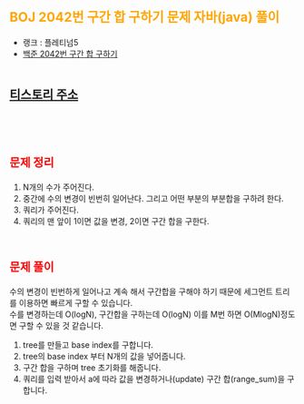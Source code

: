 # <span style="color:orange; font-size:17pt; font-weight:bold">BOJ 2042번 구간 합 구하기 문제 자바(java)  풀이</span>
- 랭크 : 플레티넘5
- [백준 2042번 구간 합 구하기](https://www.acmicpc.net/problem/2042)
<br><br>

## [티스토리 주소](https://hoho325.tistory.com/)
<br><br>

# <span style="color: red; font-size:15pt">문제 정리</span>
1. N개의 수가 주어진다.
2. 중간에 수의 변경이 빈번히 일어난다. 그리고 어떤 부분의 부분합을 구하려 한다.
3. 쿼리가 주어진다.
4. 쿼리의 맨 앞이 1이면 값을 변경, 2이면 구간 합을 구한다.
<br><br>

# <span style="color: red; font-size:15pt">문제 풀이</span>
수의 변경이 빈번하게 일어나고 계속 해서 구간합을 구해야 하기 때문에 세그먼트 트리를 이용하면 빠르게 구할 수 있습니다.  
수를 변경하는데 O(logN), 구간합을 구하는데 O(logN) 이를 M번 하면 O(MlogN)정도면 구할 수 있을 것 같습니다.  
1. tree를 만들고 base index를 구합니다.
2. tree의 base index 부터 N개의 값을 넣어줍니다.
3. 구간 합을 구하며 tree 초기화를 해줍니다.
4. 쿼리를 입력 받아서 a에 따라 값을 변경하거나(update) 구간 합(range_sum)을 구합니다.
